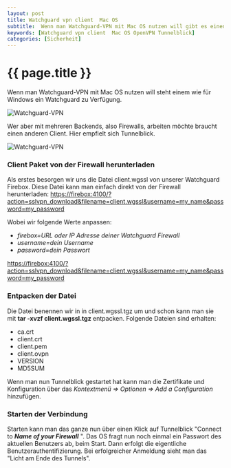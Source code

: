 ```yaml
---
layout: post
title: Watchguard vpn client  Mac OS
subtitle:  Wenn man Watchguard-VPN mit Mac OS nutzen will gibt es einen Client. Will man mit mehreren Backends arbeiten braucht es einen anderen Client. z.B. Tunnelblick.
keywords: [Watchguard vpn client  Mac OS OpenVPN Tunnelblick]
categories: [Sicherheit]
---
```

# {{ page.title }}

Wenn man Watchguard-VPN mit Mac OS nutzen will steht einem wie für Windows ein Watchguard zu Verfügung.

![Watchguard-VPN](https://www.elastic2ls.com/wp-content/uploads/2015/11/WGsslclient-300x218.jpg)

Wer aber mit mehreren Backends, also Firewalls, arbeiten möchte braucht einen anderen Client. Hier empfielt sich Tunnelblick.

![Watchguard-VPN](https://www.elastic2ls.com/wp-content/uploads/2015/11/tunnelblick-vpn-client-300x200.jpg)          

### Client Paket von der Firewall herunterladen

Als erstes besorgen wir uns die Datei client.wgssl von unserer Watchguard Firebox. Diese Datei kann man einfach direkt von der Firewall herunterladen: [https://firebox:4100/?action=sslvpn_download&filename=client.wgssl&username=my_name&password=my_password](https://firebox:4100/?action=sslvpn_download&filename=client.wgssl&username=my_name&password=my_password)

Wobei wir folgende Werte anpassen:

*   _firebox=URL oder IP Adresse deiner Watchguard Firewall_
*   _username=dein Username_
*   _password=dein Passwort_

[https://firebox:4100/?action=sslvpn_download&filename=client.wgssl&username=my_name&password=my_password](https://firebox:4100/?action=sslvpn_download&filename=client.wgssl&username=my_name&password=my_password)

### Entpacken der Datei

Die Datei benennen wir in in client.wgssl.tgz um und schon kann man sie mit **tar -xvzf client.wgssl.tgz** entpacken. Folgende Dateien sind erhalten:

*   ca.crt
*   client.crt
*   client.pem
*   client.ovpn
*   VERSION
*   MD5SUM

Wenn man nun Tunnelblick gestartet hat kann man die Zertifikate und Konfiguration über das _Kontextmenü => Optionen => Add a Configuration_ hinzufügen.

### Starten der Verbindung

Starten kann man das ganze nun über einen Klick auf Tunnelblick "Connect to **_Name of your Firewall_** ". Das OS fragt nun noch einmal ein Passwort des aktuellen Benutzers ab, beim Start. Dann erfolgt die eigentliche Benutzerauthentifizierung. Bei erfolgreicher Anmeldung sieht man das "Licht am Ende des Tunnels".
